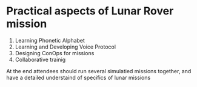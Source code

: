 # Practical aspects of Lunar Rover mission


1. Learning Phonetic Alphabet
2. Learning and Developing Voice Protocol
3. Designing ConOps for missions
4. Collaborative trainig

At the end attendees should run several simulatied missions together, and have a detailed understaind of specifics of lunar missions